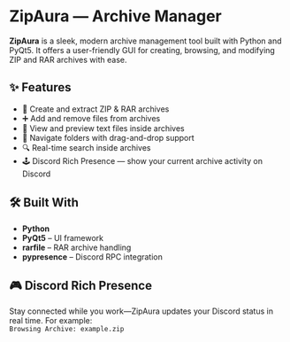 # ZipAura — Archive Manager

**ZipAura** is a sleek, modern archive management tool built with Python and PyQt5. It offers a user-friendly GUI for creating, browsing, and modifying ZIP and RAR archives with ease.



## ✨ Features

- 📁 Create and extract ZIP & RAR archives  
- ➕ Add and remove files from archives  
- 📄 View and preview text files inside archives  
- 🧭 Navigate folders with drag-and-drop support  
- 🔍 Real-time search inside archives  
- 🕹️ Discord Rich Presence — show your current archive activity on Discord  

## 🛠️ Built With

- **Python**
- **PyQt5** – UI framework
- **rarfile** – RAR archive handling
- **pypresence** – Discord RPC integration

## 🎮 Discord Rich Presence

Stay connected while you work—ZipAura updates your Discord status in real time. For example:  
`Browsing Archive: example.zip`

